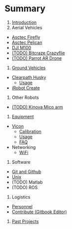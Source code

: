 # Summary

1. [Introduction](README.md)
1. Aerial Vehicles
  * [Asctec Firefly](UAV/AscTec/Firefly.md)
  * [Asctec Pelican](UAV/AscTec/Pelican.md)
  * [DJI M100](UAV/DJI/M100.md)
  * [(TODO) Bitcraze Crazyflie]()
  * [(TODO) Parrot AR Drone]()
1. [Ground Vehicles](ground-vehicles.md)
  * [Clearpath Husky](UGV/Husky/Husky.md)
    * [Usage](UGV/Husky/Usage.md)
  * [iRobot Create](UGV/Create/Usage.md)
1. Other Robots
  * [(TODO) Kinova Mico arm]()
1. [Equipment](equipment.md)
  * [Vicon](vicon.md)
    * [Calibration](Equipment/Vicon/Calibration.md)
    * [Usage](Equipment/Vicon/Usage.md)
    * [FAQ](Equipment/Vicon/faq.md)
  * Networking
    * [WiFi](Equipment/Networking/WiFi.md)
1. Software
  * [Git and Github](Software/Git.md)
  * [Unix](Software/Unix.md)
  * (TODO) Matlab
  * (TODO) ROS
1. Logistics
  * [Personnel](Logistics/People.md)
  * [Contribute \(Gitbook Editor\)](Logistics/Gitbook.md)
1. [Past Projects](past-projects.md)

